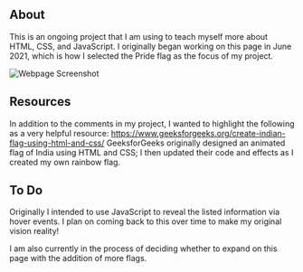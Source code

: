 ## About

This is an ongoing project that I am using to teach myself more about HTML, CSS, and JavaScript. I originally began working on this page in June 2021, which is how I selected the Pride flag as the focus of my project.

![Webpage Screenshot](https://user-images.githubusercontent.com/78116772/125681441-e49320b9-3f19-435b-8dad-9e1dcd5d8fac.png)

## Resources

In addition to the comments in my project, I wanted to highlight the following as a very helpful resource: https://www.geeksforgeeks.org/create-indian-flag-using-html-and-css/ GeeksforGeeks originally designed an animated flag of India using HTML and CSS; I then updated their code and effects as I created my own rainbow flag.

## To Do

Originally I intended to use JavaScript to reveal the listed information via hover events. I plan on coming back to this over time to make my original vision reality!

I am also currently in the process of deciding whether to expand on this page with the addition of more flags.

